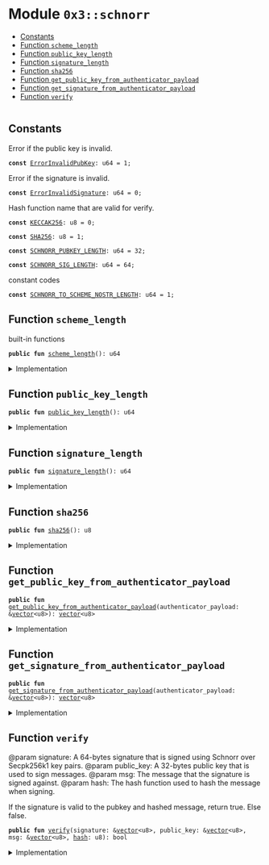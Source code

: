 
<a name="0x3_schnorr"></a>

# Module `0x3::schnorr`



-  [Constants](#@Constants_0)
-  [Function `scheme_length`](#0x3_schnorr_scheme_length)
-  [Function `public_key_length`](#0x3_schnorr_public_key_length)
-  [Function `signature_length`](#0x3_schnorr_signature_length)
-  [Function `sha256`](#0x3_schnorr_sha256)
-  [Function `get_public_key_from_authenticator_payload`](#0x3_schnorr_get_public_key_from_authenticator_payload)
-  [Function `get_signature_from_authenticator_payload`](#0x3_schnorr_get_signature_from_authenticator_payload)
-  [Function `verify`](#0x3_schnorr_verify)


<pre><code></code></pre>



<a name="@Constants_0"></a>

## Constants


<a name="0x3_schnorr_ErrorInvalidPubKey"></a>

Error if the public key is invalid.


<pre><code><b>const</b> <a href="schnorr.md#0x3_schnorr_ErrorInvalidPubKey">ErrorInvalidPubKey</a>: u64 = 1;
</code></pre>



<a name="0x3_schnorr_ErrorInvalidSignature"></a>

Error if the signature is invalid.


<pre><code><b>const</b> <a href="schnorr.md#0x3_schnorr_ErrorInvalidSignature">ErrorInvalidSignature</a>: u64 = 0;
</code></pre>



<a name="0x3_schnorr_KECCAK256"></a>

Hash function name that are valid for verify.


<pre><code><b>const</b> <a href="schnorr.md#0x3_schnorr_KECCAK256">KECCAK256</a>: u8 = 0;
</code></pre>



<a name="0x3_schnorr_SHA256"></a>



<pre><code><b>const</b> <a href="schnorr.md#0x3_schnorr_SHA256">SHA256</a>: u8 = 1;
</code></pre>



<a name="0x3_schnorr_SCHNORR_PUBKEY_LENGTH"></a>



<pre><code><b>const</b> <a href="schnorr.md#0x3_schnorr_SCHNORR_PUBKEY_LENGTH">SCHNORR_PUBKEY_LENGTH</a>: u64 = 32;
</code></pre>



<a name="0x3_schnorr_SCHNORR_SIG_LENGTH"></a>



<pre><code><b>const</b> <a href="schnorr.md#0x3_schnorr_SCHNORR_SIG_LENGTH">SCHNORR_SIG_LENGTH</a>: u64 = 64;
</code></pre>



<a name="0x3_schnorr_SCHNORR_TO_SCHEME_NOSTR_LENGTH"></a>

constant codes


<pre><code><b>const</b> <a href="schnorr.md#0x3_schnorr_SCHNORR_TO_SCHEME_NOSTR_LENGTH">SCHNORR_TO_SCHEME_NOSTR_LENGTH</a>: u64 = 1;
</code></pre>



<a name="0x3_schnorr_scheme_length"></a>

## Function `scheme_length`

built-in functions


<pre><code><b>public</b> <b>fun</b> <a href="schnorr.md#0x3_schnorr_scheme_length">scheme_length</a>(): u64
</code></pre>



<details>
<summary>Implementation</summary>


<pre><code><b>public</b> <b>fun</b> <a href="schnorr.md#0x3_schnorr_scheme_length">scheme_length</a>(): u64 {
    <a href="schnorr.md#0x3_schnorr_SCHNORR_TO_SCHEME_NOSTR_LENGTH">SCHNORR_TO_SCHEME_NOSTR_LENGTH</a>
}
</code></pre>



</details>

<a name="0x3_schnorr_public_key_length"></a>

## Function `public_key_length`



<pre><code><b>public</b> <b>fun</b> <a href="schnorr.md#0x3_schnorr_public_key_length">public_key_length</a>(): u64
</code></pre>



<details>
<summary>Implementation</summary>


<pre><code><b>public</b> <b>fun</b> <a href="schnorr.md#0x3_schnorr_public_key_length">public_key_length</a>(): u64 {
    <a href="schnorr.md#0x3_schnorr_SCHNORR_PUBKEY_LENGTH">SCHNORR_PUBKEY_LENGTH</a>
}
</code></pre>



</details>

<a name="0x3_schnorr_signature_length"></a>

## Function `signature_length`



<pre><code><b>public</b> <b>fun</b> <a href="schnorr.md#0x3_schnorr_signature_length">signature_length</a>(): u64
</code></pre>



<details>
<summary>Implementation</summary>


<pre><code><b>public</b> <b>fun</b> <a href="schnorr.md#0x3_schnorr_signature_length">signature_length</a>(): u64 {
    <a href="schnorr.md#0x3_schnorr_SCHNORR_SIG_LENGTH">SCHNORR_SIG_LENGTH</a>
}
</code></pre>



</details>

<a name="0x3_schnorr_sha256"></a>

## Function `sha256`



<pre><code><b>public</b> <b>fun</b> <a href="schnorr.md#0x3_schnorr_sha256">sha256</a>(): u8
</code></pre>



<details>
<summary>Implementation</summary>


<pre><code><b>public</b> <b>fun</b> <a href="schnorr.md#0x3_schnorr_sha256">sha256</a>(): u8 {
    <a href="schnorr.md#0x3_schnorr_SHA256">SHA256</a>
}
</code></pre>



</details>

<a name="0x3_schnorr_get_public_key_from_authenticator_payload"></a>

## Function `get_public_key_from_authenticator_payload`



<pre><code><b>public</b> <b>fun</b> <a href="schnorr.md#0x3_schnorr_get_public_key_from_authenticator_payload">get_public_key_from_authenticator_payload</a>(authenticator_payload: &<a href="../../moveos/moveos-stdlib/move-stdlib/doc/vector.md#0x1_vector">vector</a>&lt;u8&gt;): <a href="../../moveos/moveos-stdlib/move-stdlib/doc/vector.md#0x1_vector">vector</a>&lt;u8&gt;
</code></pre>



<details>
<summary>Implementation</summary>


<pre><code><b>public</b> <b>fun</b> <a href="schnorr.md#0x3_schnorr_get_public_key_from_authenticator_payload">get_public_key_from_authenticator_payload</a>(authenticator_payload: &<a href="../../moveos/moveos-stdlib/move-stdlib/doc/vector.md#0x1_vector">vector</a>&lt;u8&gt;): <a href="../../moveos/moveos-stdlib/move-stdlib/doc/vector.md#0x1_vector">vector</a>&lt;u8&gt; {
    <b>let</b> public_key = <a href="../../moveos/moveos-stdlib/move-stdlib/doc/vector.md#0x1_vector_empty">vector::empty</a>&lt;u8&gt;();
    <b>let</b> i = <a href="schnorr.md#0x3_schnorr_scheme_length">scheme_length</a>() + <a href="schnorr.md#0x3_schnorr_signature_length">signature_length</a>();
    <b>let</b> public_key_position = <a href="schnorr.md#0x3_schnorr_scheme_length">scheme_length</a>() + <a href="schnorr.md#0x3_schnorr_signature_length">signature_length</a>() + <a href="schnorr.md#0x3_schnorr_public_key_length">public_key_length</a>();
    <b>while</b> (i &lt; public_key_position) {
        <b>let</b> value = <a href="../../moveos/moveos-stdlib/move-stdlib/doc/vector.md#0x1_vector_borrow">vector::borrow</a>(authenticator_payload, i);
        <a href="../../moveos/moveos-stdlib/move-stdlib/doc/vector.md#0x1_vector_push_back">vector::push_back</a>(&<b>mut</b> public_key, *value);
        i = i + 1;
    };
    public_key
}
</code></pre>



</details>

<a name="0x3_schnorr_get_signature_from_authenticator_payload"></a>

## Function `get_signature_from_authenticator_payload`



<pre><code><b>public</b> <b>fun</b> <a href="schnorr.md#0x3_schnorr_get_signature_from_authenticator_payload">get_signature_from_authenticator_payload</a>(authenticator_payload: &<a href="../../moveos/moveos-stdlib/move-stdlib/doc/vector.md#0x1_vector">vector</a>&lt;u8&gt;): <a href="../../moveos/moveos-stdlib/move-stdlib/doc/vector.md#0x1_vector">vector</a>&lt;u8&gt;
</code></pre>



<details>
<summary>Implementation</summary>


<pre><code><b>public</b> <b>fun</b> <a href="schnorr.md#0x3_schnorr_get_signature_from_authenticator_payload">get_signature_from_authenticator_payload</a>(authenticator_payload: &<a href="../../moveos/moveos-stdlib/move-stdlib/doc/vector.md#0x1_vector">vector</a>&lt;u8&gt;): <a href="../../moveos/moveos-stdlib/move-stdlib/doc/vector.md#0x1_vector">vector</a>&lt;u8&gt; {
    <b>let</b> sign = <a href="../../moveos/moveos-stdlib/move-stdlib/doc/vector.md#0x1_vector_empty">vector::empty</a>&lt;u8&gt;();
    <b>let</b> i = <a href="schnorr.md#0x3_schnorr_scheme_length">scheme_length</a>();
    <b>let</b> signature_position = <a href="schnorr.md#0x3_schnorr_signature_length">signature_length</a>() + 1;
    <b>while</b> (i &lt; signature_position) {
        <b>let</b> value = <a href="../../moveos/moveos-stdlib/move-stdlib/doc/vector.md#0x1_vector_borrow">vector::borrow</a>(authenticator_payload, i);
        <a href="../../moveos/moveos-stdlib/move-stdlib/doc/vector.md#0x1_vector_push_back">vector::push_back</a>(&<b>mut</b> sign, *value);
        i = i + 1;
    };
    sign
}
</code></pre>



</details>

<a name="0x3_schnorr_verify"></a>

## Function `verify`

@param signature: A 64-bytes signature that is signed using Schnorr over Secpk256k1 key pairs.
@param public_key: A 32-bytes public key that is used to sign messages.
@param msg: The message that the signature is signed against.
@param hash: The hash function used to hash the message when signing.

If the signature is valid to the pubkey and hashed message, return true. Else false.


<pre><code><b>public</b> <b>fun</b> <a href="schnorr.md#0x3_schnorr_verify">verify</a>(signature: &<a href="../../moveos/moveos-stdlib/move-stdlib/doc/vector.md#0x1_vector">vector</a>&lt;u8&gt;, public_key: &<a href="../../moveos/moveos-stdlib/move-stdlib/doc/vector.md#0x1_vector">vector</a>&lt;u8&gt;, msg: &<a href="../../moveos/moveos-stdlib/move-stdlib/doc/vector.md#0x1_vector">vector</a>&lt;u8&gt;, <a href="../../moveos/moveos-stdlib/move-stdlib/doc/hash.md#0x1_hash">hash</a>: u8): bool
</code></pre>



<details>
<summary>Implementation</summary>


<pre><code><b>native</b> <b>public</b> <b>fun</b> <a href="schnorr.md#0x3_schnorr_verify">verify</a>(
    signature: &<a href="../../moveos/moveos-stdlib/move-stdlib/doc/vector.md#0x1_vector">vector</a>&lt;u8&gt;,
    public_key: &<a href="../../moveos/moveos-stdlib/move-stdlib/doc/vector.md#0x1_vector">vector</a>&lt;u8&gt;,
    msg: &<a href="../../moveos/moveos-stdlib/move-stdlib/doc/vector.md#0x1_vector">vector</a>&lt;u8&gt;,
    <a href="../../moveos/moveos-stdlib/move-stdlib/doc/hash.md#0x1_hash">hash</a>: u8
): bool;
</code></pre>



</details>

